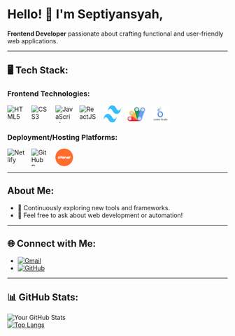 # Hello! 👋  I'm Septiyansyah,
**Frontend Developer** passionate about crafting functional and user-friendly web applications.  

---

## 🖥️ Tech Stack:
### Frontend Technologies:  
<div style="display: flex; gap: 15px;">
  <img src="https://cdn.jsdelivr.net/gh/devicons/devicon/icons/html5/html5-original.svg" alt="HTML5" width="40" height="40"/>  
  <img src="https://cdn.jsdelivr.net/gh/devicons/devicon/icons/css3/css3-original.svg" alt="CSS3" width="40" height="40"/>  
  <img src="https://cdn.jsdelivr.net/gh/devicons/devicon/icons/javascript/javascript-original.svg" alt="JavaScript" width="40" height="40"/>    
  <img src="https://cdn.jsdelivr.net/gh/devicons/devicon/icons/react/react-original.svg" alt="ReactJS" width="40" height="40"/> 
  <img src="https://raw.githubusercontent.com/septiansyah03/septiansyah03/main/Tailwind_CSS.png" alt="TailwindCSS" width="40" height="40"/>
  <img src="https://raw.githubusercontent.com/septiansyah03/septiansyah03/main/appscript.jpg" alt="Google Apps Script" width="40" height="40"/>
  <img src="https://raw.githubusercontent.com/septiansyah03/septiansyah03/main/looker.jpg" alt="Looker Studio" width="40" height="40"/>
</div>

### Deployment/Hosting Platforms:  
<div style="display: flex; gap: 15px;"> 
  <img src="https://www.netlify.com/v3/img/components/logomark.png" alt="Netlify" width="40" height="40"/> 
  <img src="https://github.githubassets.com/images/modules/logos_page/GitHub-Mark.png" alt="GitHub Pages" width="40" height="40"/> 
  <img src="https://raw.githubusercontent.com/septiansyah03/septiansyah03/main/download%20(5).png" alt="Looker Studio" width="40" height="40"/>
</div>




---

## About Me:
- 🌱 Continuously exploring new tools and frameworks.  
- 💬 Feel free to ask about web development or automation!  

---

## 🌐 Connect with Me:

- [![Gmail](https://img.shields.io/badge/GMAIL-c14438?style=flat-square&logo=gmail&logoColor=white)](mailto:addinseptiyansyah96@gmail.com)
- [![GitHub](https://img.shields.io/badge/-GitHub-black?style=flat-square&logo=github&logoColor=white)](https://github.com/your-username)


---

## 📊 GitHub Stats:  
![Your GitHub Stats](https://github-readme-stats.vercel.app/api?username=septiansyah03&show_icons=true&theme=radical)  
[![Top Langs](https://github-readme-stats.vercel.app/api/top-langs/?username=septiansyah03&layout=compact&theme=radical)](https://github.com/septiansyah03)


